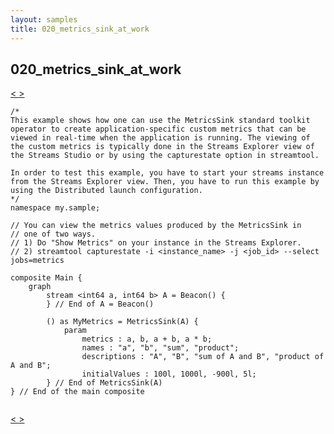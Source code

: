 ```yaml
---
layout: samples
title: 020_metrics_sink_at_work
---
```


## 020_metrics_sink_at_work

<div class="sampleNav"><a class="button" href="../019_import_export_at_work_Main.spl/"> < </a><a class="button" href="../021_pair_at_work_Main.spl/"> > </a>
</div>

~~~~~~
/*
This example shows how one can use the MetricsSink standard toolkit
operator to create application-specific custom metrics that can be
viewed in real-time when the application is running. The viewing of 
the custom metrics is typically done in the Streams Explorer view of
the Streams Studio or by using the capturestate option in streamtool. 

In order to test this example, you have to start your streams instance
from the Streams Explorer view. Then, you have to run this example by
using the Distributed launch configuration.
*/
namespace my.sample;

// You can view the metrics values produced by the MetricsSink in
// one of two ways.
// 1) Do "Show Metrics" on your instance in the Streams Explorer.
// 2) streamtool capturestate -i <instance_name> -j <job_id> --select jobs=metrics

composite Main {
	graph
		stream <int64 a, int64 b> A = Beacon() {
		} // End of A = Beacon()

		() as MyMetrics = MetricsSink(A) { 
			param 
				metrics : a, b, a + b, a * b; 
				names : "a", "b", "sum", "product"; 
				descriptions : "A", "B", "sum of A and B", "product of A and B"; 
				initialValues : 100l, 1000l, -900l, 5l; 
		} // End of MetricsSink(A)
} // End of the main composite


~~~~~~

<div class="sampleNav"><a class="button" href="../019_import_export_at_work_Main.spl/"> < </a><a class="button" href="../021_pair_at_work_Main.spl/"> > </a>
</div>

